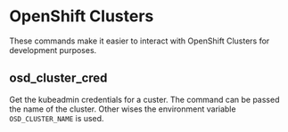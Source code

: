 # OpenShift Clusters

These commands make it easier to interact with OpenShift Clusters for development purposes.

## osd_cluster_cred
Get the kubeadmin credentials for a custer.
The command can be passed the name of the cluster.
Other wises the environment variable `OSD_CLUSTER_NAME` is used.